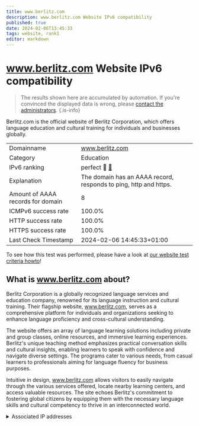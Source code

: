 ```yaml
---
title: www.berlitz.com
description: www.berlitz.com Website IPv6 compatibility
published: true
date: 2024-02-06T13:45:33
tags: website, rank1
editor: markdown
---
```


# www.berlitz.com Website IPv6 compatibility

> The results shown here are accumulated by automation. If you're convinced the displayed data is wrong, please [contact the administrators](/howto/chat). 
{.is-info}

Berlitz.com is the official website of Berlitz Corporation, which offers language education and cultural training for individuals and businesses globally.


|   |   |
| - | - |
| Domainname | www.berlitz.com
| Category | Education |
| IPv6 ranking | perfect :1st_place_medal: [🔗](/howto/ranking) |
| Explanation | The domain has an AAAA record, responds to ping, http and https. |
| Amount of AAAA records for domain | 8 |
| ICMPv6 success rate | 100.0%|
| HTTP success rate | 100.0% |
| HTTPS success rate | 100.0% |
| Last Check Timestamp | 2024-02-06 14:45:33+01:00 |

To see how this test was performed, please have a look at [our website test criteria howto](/howto/testcriteria/website)!


## What is www.berlitz.com about?
Berlitz Corporation is a globally recognized language services and education company, renowned for its language instruction and cultural training. Their flagship website, www.berlitz.com, serves as a comprehensive platform for individuals and organizations seeking to enhance language proficiency and cross-cultural understanding.

The website offers an array of language learning solutions including private and group classes, online resources, and immersive learning experiences. Berlitz's unique teaching method emphasizes practical conversation skills and cultural insights, enabling learners to speak with confidence and navigate diverse settings. The programs cater to various needs, from casual learners to professionals aiming for language fluency for business purposes.

Intuitive in design, www.berlitz.com allows visitors to easily navigate through the various services offered, locate nearby learning centers, and access valuable resources. The site echoes Berlitz's commitment to fostering global citizens by equipping them with the necessary language skills and cultural competency to thrive in an interconnected world.



<details>
<summary>Associated IP addresses</summary>

2600:9000:224a:a200:9:504e:c680:93a1

2600:9000:224a:c000:9:504e:c680:93a1

2600:9000:224a:3400:9:504e:c680:93a1

2600:9000:224a:de00:9:504e:c680:93a1

2600:9000:224a:200:9:504e:c680:93a1

2600:9000:224a:400:9:504e:c680:93a1

2600:9000:224a:7000:9:504e:c680:93a1

2600:9000:224a:ee00:9:504e:c680:93a1

</details>
